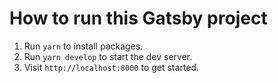 # How to run this Gatsby project

1. Run `yarn` to install packages.
2. Run `yarn develop` to start the dev server.
3. Visit `http://localhost:8000` to get started.
